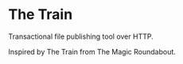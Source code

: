 # The Train

Transactional file publishing tool over HTTP.

Inspired by The Train from The Magic Roundabout.

